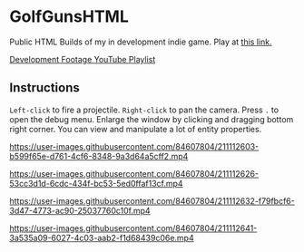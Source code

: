 # GolfGunsHTML
Public HTML Builds of my in development indie game. Play at [this link.](https://aarontian-stack.github.io/GolfGunsHTMLPrivate/ "GolfGuns")

[Development Footage YouTube Playlist](https://youtube.com/playlist?list=PLZcvEOxXvlm42nLZId6FSk-2XstOKeQi6)

## Instructions

```Left-click``` to fire a projectile. ```Right-click``` to pan the camera.
Press ```.``` to open the debug menu. Enlarge the window by clicking and dragging bottom right corner. You can view and manipulate a lot of entity properties. 

https://user-images.githubusercontent.com/84607804/211112603-b599f65e-d761-4cf6-8348-9a3d64a5cff2.mp4



https://user-images.githubusercontent.com/84607804/211112626-53cc3d1d-6cdc-434f-bc53-5ed0ffaf13cf.mp4



https://user-images.githubusercontent.com/84607804/211112632-f79fbcf6-3d47-4773-ac90-25037760c10f.mp4



https://user-images.githubusercontent.com/84607804/211112641-3a535a09-6027-4c03-aab2-f1d68439c06e.mp4

